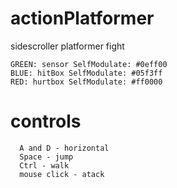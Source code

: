 # actionPlatformer
sidescroller
platformer
fight
```
GREEN: sensor SelfModulate: #0eff00
BLUE: hitBox SelfModulate: #05f3ff
RED: hurtbox SelfModulate: #ff0000
```

# controls
```
  A and D - horizontal
  Space - jump
  Ctrl - walk
  mouse click - atack
```
